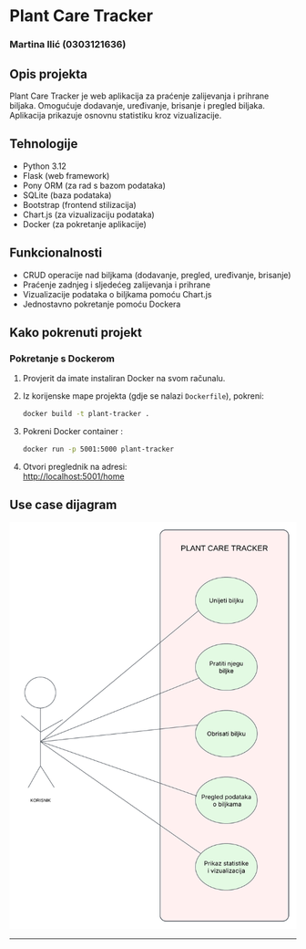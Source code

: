 # Plant Care Tracker
### Martina Ilić (0303121636)
## Opis projekta
Plant Care Tracker je web aplikacija za praćenje zalijevanja i prihrane biljaka. Omogućuje dodavanje, uređivanje, brisanje i pregled biljaka. Aplikacija prikazuje osnovnu statistiku kroz vizualizacije.
## Tehnologije

- Python 3.12
- Flask (web framework)
- Pony ORM (za rad s bazom podataka)
- SQLite (baza podataka)
- Bootstrap (frontend stilizacija)
- Chart.js (za vizualizaciju podataka)
- Docker (za pokretanje aplikacije)

## Funkcionalnosti
- CRUD operacije nad biljkama (dodavanje, pregled, uređivanje, brisanje)
- Praćenje zadnjeg i sljedećeg zalijevanja i prihrane
- Vizualizacije podataka o biljkama pomoću Chart.js
- Jednostavno pokretanje pomoću Dockera

## Kako pokrenuti projekt

### Pokretanje s Dockerom

1. Provjerit da imate instaliran Docker na svom računalu.

2. Iz korijenske mape projekta (gdje se nalazi `Dockerfile`), pokreni:

    ```bash
    docker build -t plant-tracker .
    ```

3. Pokreni Docker container :

    ```bash
    docker run -p 5001:5000 plant-tracker
    ```

4. Otvori preglednik na adresi:  
   [http://localhost:5001/home](http://localhost:5000/home)

## Use case dijagram

![Use Case Diagram](use_case.png)


---
